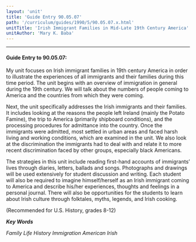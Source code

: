 ```yaml
---
layout: 'unit'
title: 'Guide Entry 90.05.07'
path: '/curriculum/guides/1990/5/90.05.07.x.html'
unitTitle: 'Irish Immigrant Families in Mid-Late 19th Century America'
unitAuthor: 'Mary K. Baba'
---
```


<body>
<hr/>
 <h4>
  Guide Entry to 90.05.07:
 </h4>
 My unit focuses on Irish immigrant families in 19th century America in order to illustrate the experiences of all immigrants and their families during this time period. The unit begins with an overview of immigration in general during the 19th century. We will talk about the numbers of people coming to America and the countries from which they were coming.
 <p>
  Next, the unit specifically addresses the Irish immigrants and their families. It includes looking at the reasons the people left Ireland (mainly the Potato Famine), the trip to America (primarily shipboard conditions), and the processing procedures for admittance into the country. Once the immigrants were admitted, most settled in urban areas and faced harsh living and working conditions, which are examined in the unit. We also look at the discrimination the immigrants had to deal with and relate it to more recent discrimination faced by other groups, especially black Americans.
 </p>
 <p>
  The strategies in this unit include reading first-hand accounts of immigrants’ lives through diaries, letters, ballads and songs. Photographs and drawings will be used extensively for student discussion and writing. Each student will also be required to imagine himself/herself as an Irish immigrant coming to America and describe his/her experiences, thoughts and feelings in a personal journal. There will also be opportunities for the students to learn about Irish culture through folktales, myths, legends, and Irish cooking.
 </p>
 <p>
  (Recommended for U.S. History, grades 8-12)
 </p>
<p>
  <b>
   <i>
    Key Words
   </i>
  </b>
  <br/>
 </p>
 <p>
  <i>
   Family Life History Immigration American Irish
  </i>
 </p>

</body>
